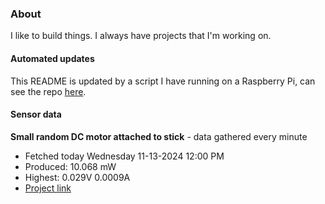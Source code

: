 ### About
I like to build things. I always have projects that I'm working on.

#### Automated updates
This README is updated by a script I have running on a Raspberry Pi, can see the repo [here](https://github.com/jdc-cunningham/raspi-git-repo-updater).

#### Sensor data


**Small random DC motor attached to stick** - data gathered every minute
- Fetched today Wednesday 11-13-2024 12:00 PM
- Produced: 10.068 mW
- Highest: 0.029V 0.0009A
- [Project link](https://github.com/jdc-cunningham/turbine-raspi)